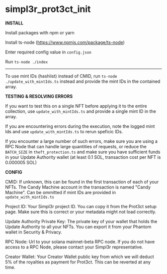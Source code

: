 # simpl3r_prot3ct_init

**INSTALL**


Install packages with npm or yarn

Install ts-node (https://www.npmjs.com/package/ts-node)

Enter required config value in `config.json`

Run `ts-node ./index`

-------------------

To use mint IDs (hashlist) instead of CMID, run `ts-node ./update_with_mintIds.ts` instead and provide the mint IDs in the contained array.


**TESTING & RESOLVING ERRORS**

If you want to test this on a single NFT before applying it to the entire collection, use `update_with_mintIds.ts` and provide a single mint ID in the array.

If you are encountering errors during the execution, note the logged mint Ids and use `update_with_mintIds.ts` to rerun speficic IDs.

If you encounter a large number of such errors, make sure you are using a RPC Node that can handle large quantities of requests, or reduce the `BATCH_SIZE` in `theft_protection.ts` and make sure you have sufficient funds in your Update Authority wallet (at least 0.1 SOL, transaction cost per NFT is 0.000005 SOL)


**CONFIG**



CMID: If unknown, this can be found in the first transaction of each of your NFTs. The Candy Machine account in the transaction is named "Candy Machine". Can be ommitted if mint IDs are provided in `update_with_mintIds.ts`

Project ID: Your Simpl3r project ID. You can copy it from the Prot3ct setup page. Make sure this is correct or your metadata might not load correctly.

Update Authority Private Key: The private key of your wallet that holds the Update Authority to all your NFTs. You can export it from your Phantom wallet in Security & Privacy.

RPC Node: Url to your solana mainnet-beta RPC node. If you do not have access to a RPC Node, please contact your Simpl3r representative.

Creator Wallet: Your Creator Wallet public key from which we will deduct 5% of the royalties as payment for Prot3ct. This can be reverted at any time.
